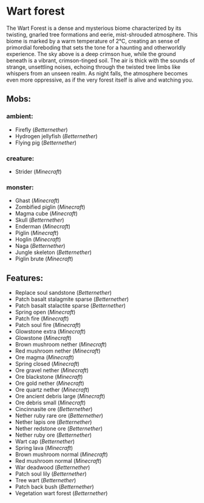 
# Wart forest
The Wart Forest is a dense and mysterious biome characterized by its twisting, gnarled tree formations and eerie, mist-shrouded atmosphere. This biome is marked by a warm temperature of 2°C, creating an sense of primordial foreboding that sets the tone for a haunting and otherworldly experience. The sky above is a deep crimson hue, while the ground beneath is a vibrant, crimson-tinged soil. The air is thick with the sounds of strange, unsettling noises, echoing through the twisted tree limbs like whispers from an unseen realm. As night falls, the atmosphere becomes even more oppressive, as if the very forest itself is alive and watching you.
## Mobs:
### ambient:
 - Firefly  (*Betternether*)
 - Hydrogen jellyfish  (*Betternether*)
 - Flying pig  (*Betternether*)
### creature:
 - Strider  (*Minecraft*)
### monster:
 - Ghast  (*Minecraft*)
 - Zombified piglin  (*Minecraft*)
 - Magma cube  (*Minecraft*)
 - Skull  (*Betternether*)
 - Enderman  (*Minecraft*)
 - Piglin  (*Minecraft*)
 - Hoglin  (*Minecraft*)
 - Naga  (*Betternether*)
 - Jungle skeleton  (*Betternether*)
 - Piglin brute  (*Minecraft*)
## Features:
 - Replace soul sandstone  (*Betternether*)
 - Patch basalt stalagmite sparse  (*Betternether*)
 - Patch basalt stalactite sparse  (*Betternether*)
 - Spring open  (*Minecraft*)
 - Patch fire  (*Minecraft*)
 - Patch soul fire  (*Minecraft*)
 - Glowstone extra  (*Minecraft*)
 - Glowstone  (*Minecraft*)
 - Brown mushroom nether  (*Minecraft*)
 - Red mushroom nether  (*Minecraft*)
 - Ore magma  (*Minecraft*)
 - Spring closed  (*Minecraft*)
 - Ore gravel nether  (*Minecraft*)
 - Ore blackstone  (*Minecraft*)
 - Ore gold nether  (*Minecraft*)
 - Ore quartz nether  (*Minecraft*)
 - Ore ancient debris large  (*Minecraft*)
 - Ore debris small  (*Minecraft*)
 - Cincinnasite ore  (*Betternether*)
 - Nether ruby rare ore  (*Betternether*)
 - Nether lapis ore  (*Betternether*)
 - Nether redstone ore  (*Betternether*)
 - Nether ruby ore  (*Betternether*)
 - Wart cap  (*Betternether*)
 - Spring lava  (*Minecraft*)
 - Brown mushroom normal  (*Minecraft*)
 - Red mushroom normal  (*Minecraft*)
 - War deadwood  (*Betternether*)
 - Patch soul lily  (*Betternether*)
 - Tree wart  (*Betternether*)
 - Patch back bush  (*Betternether*)
 - Vegetation wart forest  (*Betternether*)
